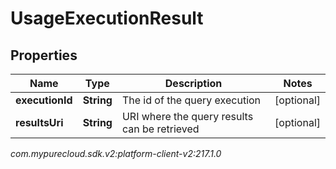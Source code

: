 # UsageExecutionResult


## Properties

| Name | Type | Description | Notes |
| ------------ | ------------- | ------------- | ------------- |
| **executionId** | **String** | The id of the query execution |  [optional] |
| **resultsUri** | **String** | URI where the query results can be retrieved |  [optional] |




_com.mypurecloud.sdk.v2:platform-client-v2:217.1.0_
